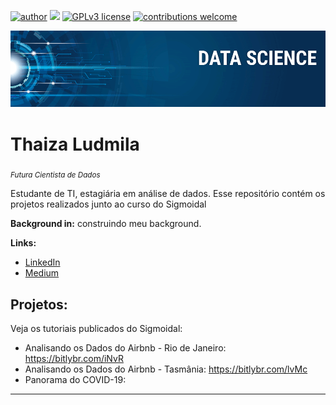 [![author](https://img.shields.io/badge/author-thaizalu-red.svg)](https://www.linkedin.com/in/thaizalu) [![](https://img.shields.io/badge/python-3.7+-blue.svg)](https://www.python.org/downloads/release/python-365/) [![GPLv3 license](https://img.shields.io/badge/License-GPLv3-blue.svg)](http://perso.crans.org/besson/LICENSE.html) [![contributions welcome](https://img.shields.io/badge/contributions-welcome-brightgreen.svg?style=flat)](https://github.com/carlosfab/data_science/issues)

<p align="center">
  <img src="banner.png" >
</p>

# Thaiza Ludmila
<sub>*Futura Cientista de Dados*</sub>

Estudante de TI, estagiária em análise de dados. Esse repositório contém os projetos realizados junto ao curso do Sigmoidal

**Background in:** construindo meu background.

**Links:**
* [LinkedIn](https://www.linkedin.com/in/thaizalu)
* [Medium](https://medium.com/@thaiza.silva)


## Projetos:
Veja os tutoriais publicados do Sigmoidal:

* Analisando os Dados do Airbnb - Rio de Janeiro: https://bitlybr.com/iNvR
* Analisando os Dados do Airbnb - Tasmânia: https://bitlybr.com/lvMc
* Panorama do COVID-19:


---
